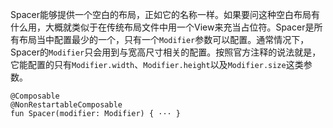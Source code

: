 Spacer能够提供一个空白的布局，正如它的名称一样。如果要问这种空白布局有什么用，大概就类似于在传统布局文件中用一个View来充当占位符。Spacer是所有布局当中配置最少的一个，只有一个`Modifier`参数可以配置。通常情况下，Spacer的`Modifier`只会用到与宽高尺寸相关的配置。按照官方注释的说法就是，它能配置的只有`Modifier.width`、`Modifier.height`以及`Modifier.size`这类参数。

```
@Composable
@NonRestartableComposable
fun Spacer(modifier: Modifier) { ··· }
```